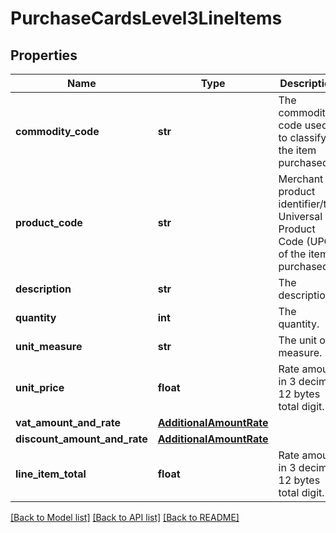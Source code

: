 # PurchaseCardsLevel3LineItems

## Properties
Name | Type | Description | Notes
------------ | ------------- | ------------- | -------------
**commodity_code** | **str** | The commodity code used to classify the item purchased. | [optional] 
**product_code** | **str** | Merchant product identifier/the Universal Product Code (UPC) of the item purchased. | [optional] 
**description** | **str** | The description. | [optional] 
**quantity** | **int** | The quantity. | [optional] 
**unit_measure** | **str** | The unit of measure. | [optional] 
**unit_price** | **float** | Rate amount in 3 decimal 12 bytes total digit. | [optional] 
**vat_amount_and_rate** | [**AdditionalAmountRate**](AdditionalAmountRate.md) |  | [optional] 
**discount_amount_and_rate** | [**AdditionalAmountRate**](AdditionalAmountRate.md) |  | [optional] 
**line_item_total** | **float** | Rate amount in 3 decimal 12 bytes total digit. | [optional] 

[[Back to Model list]](../README.md#documentation-for-models) [[Back to API list]](../README.md#documentation-for-api-endpoints) [[Back to README]](../README.md)



